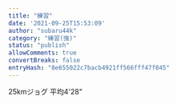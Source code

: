 ```yaml
---
title: "練習"
date: '2021-09-25T15:53:09'
author: "subaru44k"
category: "練習(強)"
status: "publish"
allowComments: true
convertBreaks: false
entryHash: "8e655022c7bacb4921ff566fff47f845"
---
```

25kmジョグ
平均4'28"
